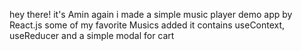hey there!
it's Amin again 
i made a simple music player demo app by React.js 
some of my favorite Musics added
it contains useContext, useReducer and a simple modal for cart 